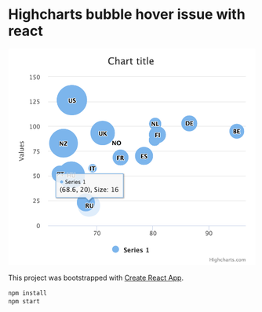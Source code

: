 # Highcharts bubble hover issue with react

![Screenshot](https://raw.githubusercontent.com/pierrecholhot/highcharts-bubble-hover-issue-react/master/screenshot.png)

This project was bootstrapped with [Create React App](https://github.com/facebookincubator/create-react-app).

``` bash
npm install
npm start

```
